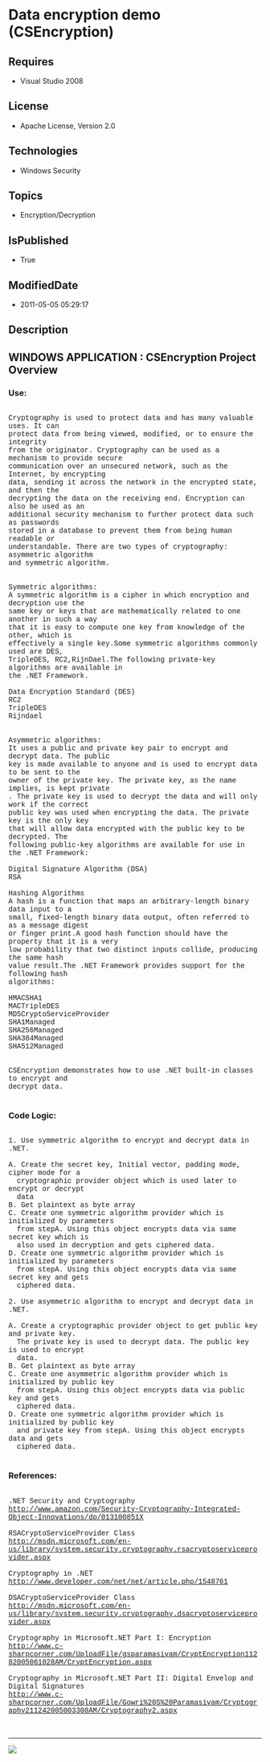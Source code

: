 # Data encryption demo (CSEncryption)
## Requires
* Visual Studio 2008
## License
* Apache License, Version 2.0
## Technologies
* Windows Security
## Topics
* Encryption/Decryption
## IsPublished
* True
## ModifiedDate
* 2011-05-05 05:29:17
## Description

<p style="font-family:Courier New"></p>
<h2>WINDOWS APPLICATION : CSEncryption Project Overview</h2>
<p style="font-family:Courier New"></p>
<h3>Use:</h3>
<p style="font-family:Courier New"><br>
Cryptography is used to protect data and has many valuable uses. It can <br>
protect data from being viewed, modified, or to ensure the integrity <br>
from the originator. Cryptography can be used as a mechanism to provide secure<br>
communication over an unsecured network, such as the Internet, by encrypting <br>
data, sending it across the network in the encrypted state, and then the <br>
decrypting the data on the receiving end. Encryption can also be used as an<br>
additional security mechanism to further protect data such as passwords <br>
stored in a database to prevent them from being human readable or <br>
understandable. There are two types of cryptography: asymmetric algorithm <br>
and symmetric algorithm.<br>
<br>
<br>
Symmetric algorithms:<br>
A symmetric algorithm is a cipher in which encryption and decryption use the <br>
same key or keys that are mathematically related to one another in such a way<br>
that it is easy to compute one key from knowledge of the other, which is <br>
effectively a single key.Some symmetric algorithms commonly used are DES,<br>
TripleDES, RC2,RijnDael.The following private-key algorithms are available in<br>
the .NET Framework. <br>
<br>
Data Encryption Standard (DES) &nbsp;<br>
RC2 <br>
TripleDES <br>
Rijndael &nbsp;<br>
<br>
<br>
Asymmetric algorithms:<br>
It uses a public and private key pair to encrypt and decrypt data. The public<br>
key is made available to anyone and is used to encrypt data to be sent to the <br>
owner of the private key. The private key, as the name implies, is kept private <br>
. The private key is used to decrypt the data and will only work if the correct<br>
public key was used when encrypting the data. The private key is the only key <br>
that will allow data encrypted with the public key to be decrypted. The <br>
following public-key algorithms are available for use in the .NET Framework:<br>
<br>
Digital Signature Algorithm (DSA) <br>
RSA <br>
<br>
Hashing Algorithms<br>
A hash is a function that maps an arbitrary-length binary data input to a <br>
small, fixed-length binary data output, often referred to as a message digest<br>
or finger print.A good hash function should have the property that it is a very<br>
low probability that two distinct inputs collide, producing the same hash <br>
value result.The .NET Framework provides support for the following hash <br>
algorithms:<br>
<br>
HMACSHA1 <br>
MACTripleDES <br>
MD5CryptoServiceProvider <br>
SHA1Managed <br>
SHA256Managed <br>
SHA384Managed <br>
SHA512Managed <br>
<br>
<br>
CSEncryption demonstrates how to use .NET built-in classes to encrypt and <br>
decrypt data.<br>
<br>
</p>
<h3>Code Logic:</h3>
<p style="font-family:Courier New"><br>
1. Use symmetric algorithm to encrypt and decrypt data in .NET.<br>
<br>
A. Create the secret key, Initial vector, padding mode, cipher mode for a <br>
&nbsp; cryptographic provider object which is used later to encrypt or decrypt <br>
&nbsp; data<br>
B. Get plaintext as byte array<br>
C. Create one symmetric algorithm provider which is initialized by parameters<br>
&nbsp; from stepA. Using this object encrypts data via same secret key which is <br>
&nbsp; also used in decryption and gets ciphered data.<br>
D. Create one symmetric algorithm provider which is initialized by parameters<br>
&nbsp; from stepA. Using this object encrypts data via same secret key and gets <br>
&nbsp; ciphered data.<br>
<br>
2. Use asymmetric algorithm to encrypt and decrypt data in .NET.<br>
<br>
A. Create a cryptographic provider object to get public key and private key.<br>
&nbsp; The private key is used to decrypt data. The public key is used to encrypt<br>
&nbsp; data.<br>
B. Get plaintext as byte array<br>
C. Create one asymmetric algorithm provider which is initialized by public key<br>
&nbsp; from stepA. Using this object encrypts data via public key and gets <br>
&nbsp; ciphered data.<br>
D. Create one symmetric algorithm provider which is initialized by public key<br>
&nbsp; and private key from stepA. Using this object encrypts data and gets <br>
&nbsp; ciphered data.<br>
<br>
</p>
<h3>References:</h3>
<p style="font-family:Courier New"><br>
.NET Security and Cryptography <br>
<a target="_blank" href="http://www.amazon.com/Security-Cryptography-Integrated-Object-Innovations/dp/013100851X">http://www.amazon.com/Security-Cryptography-Integrated-Object-Innovations/dp/013100851X</a><br>
<br>
RSACryptoServiceProvider Class<br>
<a target="_blank" href="http://msdn.microsoft.com/en-us/library/system.security.cryptography.rsacryptoserviceprovider.aspx">http://msdn.microsoft.com/en-us/library/system.security.cryptography.rsacryptoserviceprovider.aspx</a><br>
<br>
Cryptography in .NET<br>
<a target="_blank" href="http://www.developer.com/net/net/article.php/1548761">http://www.developer.com/net/net/article.php/1548761</a><br>
<br>
DSACryptoServiceProvider Class<br>
<a target="_blank" href="http://msdn.microsoft.com/en-us/library/system.security.cryptography.dsacryptoserviceprovider.aspx">http://msdn.microsoft.com/en-us/library/system.security.cryptography.dsacryptoserviceprovider.aspx</a><br>
<br>
Cryptography in Microsoft.NET Part I: Encryption<br>
<a target="_blank" href="http://www.c-sharpcorner.com/UploadFile/gsparamasivam/CryptEncryption11282005061028AM/CryptEncryption.aspx">http://www.c-sharpcorner.com/UploadFile/gsparamasivam/CryptEncryption11282005061028AM/CryptEncryption.aspx</a><br>
<br>
Cryptography in Microsoft.NET Part II: Digital Envelop and Digital Signatures<br>
<a target="_blank" href="http://www.c-sharpcorner.com/UploadFile/Gowri%20S%20Paramasivam/Cryptography211242005003308AM/Cryptography2.aspx">http://www.c-sharpcorner.com/UploadFile/Gowri%20S%20Paramasivam/Cryptography211242005003308AM/Cryptography2.aspx</a><br>
<br>
<br>
</p>
<hr>
<div><a href="http://go.microsoft.com/?linkid=9759640" style="margin-top:3px"><img src="http://bit.ly/onecodelogo">
</a></div>
